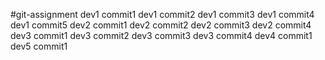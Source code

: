#git-assignment
dev1 commit1
dev1 commit2
dev1 commit3
dev1 commit4
dev1 commit5
dev2 commit1
dev2 commit2
dev2 commit3
dev2 commit4
dev3 commit1
dev3 commit2
dev3 commit3
dev3 commit4
dev4 commit1
dev5 commit1